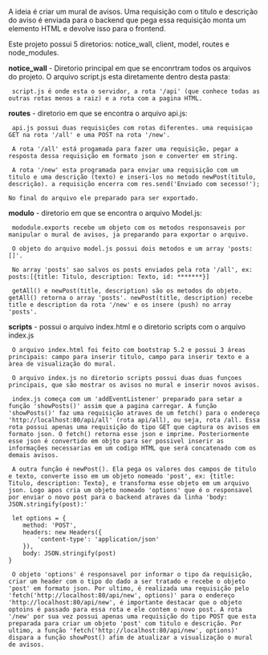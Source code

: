 A ideia é criar um mural de avisos. Uma requisição com o titulo e descrição do aviso é enviada para o backend que pega essa requisição monta um elemento HTML e devolve isso para o frontend. 

Este projeto possui 5 diretorios: notice_wall, client, model, routes e node_modules.

**notice_wall** - Diretorio principal em que se enconrtram todos os arquivos do projeto. O arquivo script.js esta diretamente dentro desta pasta:

     script.js é onde esta o servidor, a rota '/api' (que conhece todas as outras rotas menos a raiz) e a rota com a pagina HTML.

**routes** - diretorio em que se encontra o arquivo api.js:

     api.js possui duas requisições com rotas diferentes. uma requisiçao GET na rota '/all' e uma POST na rota '/new'.

     A rota '/all' está progamada para fazer uma requisição, pegar a resposta dessa requisição em formato json e converter em string.

     A rota '/new' esta programada para enviar uma requisição com um titulo e uma descrição (texto) e inseri-los no metodo newPost(titulo, descrição). a requisição encerra com res.send('Enviado com secesso!');

    No final do arquivo ele preparado para ser exportado.

**modulo** - diretorio em que se encontra o arquivo Model.js:

     mododule.exports recebe um objeto com os metodos responsaveis por manipular o mural de avisos, ja preparando para exportar o arquivo.

     O objeto do arquivo model.js possui dois metodos e um array 'posts:[]'.

     No array 'posts' sao salvos os posts enviados pela rota '/all', ex: posts:[{title: Titulo, description: Texto, id: *******}]

     getAll() e newPost(title, description) são os metodos do objeto. getAll() retorna o array 'posts'. newPost(title, description) recebe title e description da rota '/new' e os insere (push) no array 'posts'.

**scripts** - possui o arquivo index.html e o diretorio scripts com o arquivo index.js

     O arquivo index.html foi feito com bootstrap 5.2 e possui 3 áreas principais: campo para inserir titulo, campo para inserir texto e a àrea de visualização do mural.

     O arquivo index.js no diretorio scripts possui duas duas funçoes principais, que são mostrar os avisos no mural e inserir novos avisos. 

     index.js começa com um 'addEventListener' preparado para setar a função 'showPosts()' assim que a pagina carregar. A função 'showPosts()' faz uma requisição atraves de um fetch() para o endereço 'http://localhost:80/api/all' (rota api/all), ou seja, rota /all. Essa rota possui apenas uma requisição do tipo GET que captura os avisos em formato json. O fetch() retorna esse json e imprime. Posteriormente esse json é convertido em objto para ser possivel inserir as informações necessarias em um codigo HTML que será concatenado com os demais avisos.

     A outra função é newPost(). Ela pega os valores dos campos de titulo e texto, converte isso em um objeto nomeado 'post', ex: {title: Titulo, description: Texto}, e transforma esse objeto em um arquivo json. Logo apos cria um objeto nomeado 'options' que é o responsavel por enviar o novo post para o backend atraves da linha 'body: JSON.stringify(post):'

     let options = {
        method: 'POST',
        headers: new Headers({
            'content-type': 'application/json'
        }),  
        body: JSON.stringify(post)       
    }

     O objeto 'options' é responsavel por informar o tipo da requisição, criar um header com o tipo do dado a ser tratado e recebe o objeto 'post' em formato json. Por ultimo, é realizada uma requisição pelo 'fetch('http://localhost:80/api/new', options)' para o endereço 'http://localhost:80/api/new', é importante destacar que o objeto optoins é passado para essa rota e ele contem o novo post. A rota '/new' por sua vez possui apenas uma requisição do tipo POST que esta preparada para criar um objeto 'post' com titulo e descrição. Por ultimo, a função 'fetch('http://localhost:80/api/new', options)' dispara a função showPost() afim de atualizar a visualização o mural de avisos.
    









